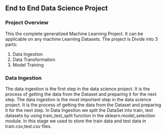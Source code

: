 ## End to End Data Science Project

### Project Overview

This the complete generalized Machine Learning Project. It can be applicable on any machine Learning Datasets.
The project is Divide into 3 parts:
1. Data Ingestion
2. Data Transformation
3. Model Training

### Data Ingestion
The data ingestion is the first step in the data science project. It is the process of getting the data from the Dataset and
preparing it for the next step. The data ingestion is the most important step in the data science 
project. It is the process of getting the data from the Dataset and preparing it for the next step.
In Data Ingestion we split the DataSet into train, test datasets by using train_test_split function in the sklearn.model_selection module.
In this stage we used to store the train data and test data in train.csv,test.csv files.

### 
